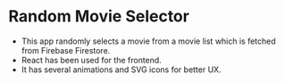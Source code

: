 # Random Movie Selector
- This app randomly selects a movie from a movie list which is fetched from Firebase Firestore.
- React has been used for the frontend.
- It has several animations and SVG icons for better UX.
